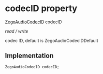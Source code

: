 


# codecID property







[ZegoAudioCodecID](../../zego_uikit_prebuilt_live_audio_room/ZegoAudioCodecID.md) codecID
  
_<span class="feature">read / write</span>_



<p>codec ID, default is ZegoAudioCodecIDDefault</p>



## Implementation

```dart
ZegoAudioCodecID codecID;
```







